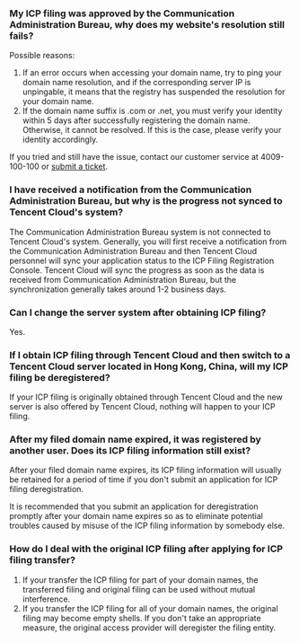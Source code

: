 ### My ICP filing was approved by the Communication Administration Bureau, why does my website's resolution still fails?

Possible reasons:

1. If an error occurs when accessing your domain name, try to ping your domain name resolution, and if the corresponding server IP is unpingable, it means that the registry has suspended the resolution for your domain name.
2. If the domain name suffix is .com or .net, you must verify your identity within 5 days after successfully registering the domain name. Otherwise, it cannot be resolved. If this is the case, please verify your identity accordingly.

If you tried and still have the issue, contact our customer service at 4009-100-100 or [submit a ticket](https://console.cloud.tencent.com/workorder/category). 

### I have received a notification from the Communication Administration Bureau, but why is the progress not synced to Tencent Cloud's system?

The Communication Administration Bureau system is not connected to Tencent Cloud's system. Generally, you will first receive a notification from the Communication Administration Bureau and then Tencent Cloud personnel will sync your application status to the ICP Filing Registration Console. Tencent Cloud will sync the progress as soon as the data is received from Communication Administration Bureau, but the synchronization generally takes around 1-2 business days. 

### Can I change the server system after obtaining ICP filing?

Yes.

### If I obtain ICP filing through Tencent Cloud and then switch to a Tencent Cloud server located in Hong Kong, China, will my ICP filing be deregistered?

If your ICP filing is originally obtained through Tencent Cloud and the new server is also offered by Tencent Cloud, nothing will happen to your ICP filing. 

### After my filed domain name expired, it was registered by another user. Does its ICP filing information still exist?

After your filed domain name expires, its ICP filing information will usually be retained for a period of time if you don't submit an application for ICP filing deregistration.

It is recommended that you submit an application for deregistration promptly after your domain name expires so as to eliminate potential troubles caused by misuse of the ICP filing information by somebody else.

### How do I deal with the original ICP filing after applying for ICP filing transfer?

1. If your transfer the ICP filing for part of your domain names, the transferred filing and original filing can be used without mutual interference.
2. If you transfer the ICP filing for all of your domain names, the original filing may become empty shells. If you don't take an appropriate measure, the original access provider will deregister the filing entity.
